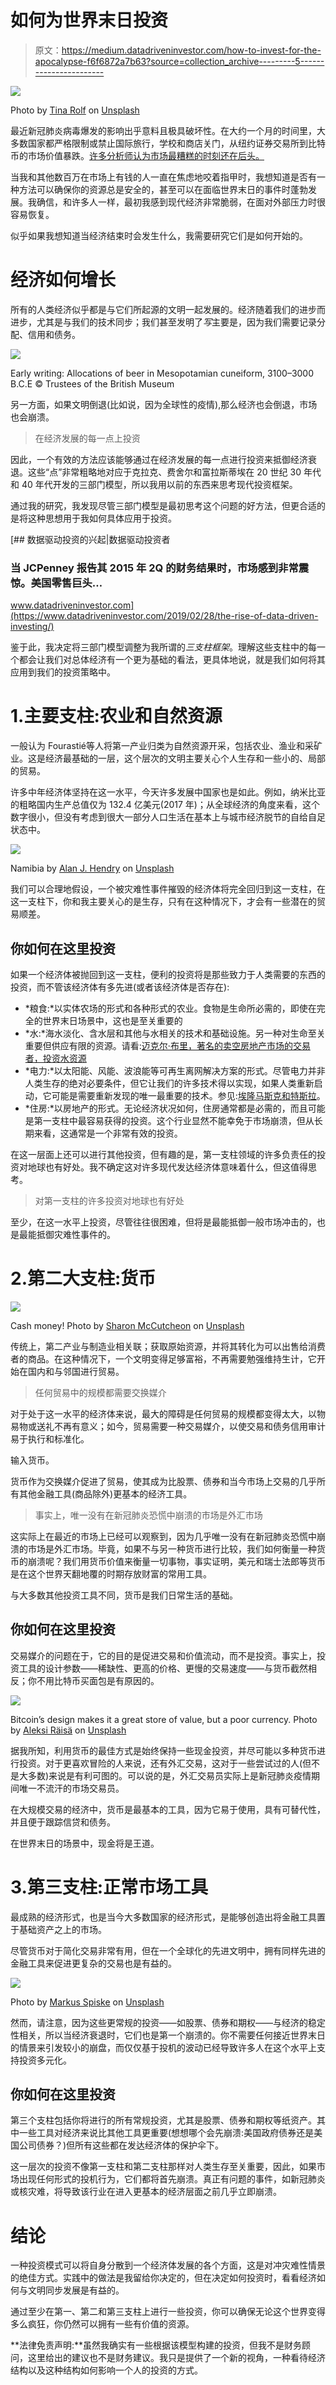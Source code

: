 # 如何为世界末日投资

> 原文：<https://medium.datadriveninvestor.com/how-to-invest-for-the-apocalypse-f6f6872a7b63?source=collection_archive---------5----------------------->

![](img/72f175bc1a29d6e1bba2fa903fe59015.png)

Photo by [Tina Rolf](https://unsplash.com/@trolf?utm_source=unsplash&utm_medium=referral&utm_content=creditCopyText) on [Unsplash](https://unsplash.com/s/photos/lighthouse?utm_source=unsplash&utm_medium=referral&utm_content=creditCopyText)

最近新冠肺炎病毒爆发的影响出乎意料且极具破坏性。在大约一个月的时间里，大多数国家都严格限制或禁止国际旅行，学校和商店关门，从纽约证券交易所到比特币的市场价值暴跌。[许多分析师认为市场最糟糕的时刻还在后头。](https://www.bloomberg.com/news/articles/2020-03-17/morgan-stanley-economists-say-global-recession-now-base-case?srnd=premium-europe)

当我和其他数百万在市场上有钱的人一直在焦虑地咬着指甲时，我想知道是否有一种方法可以确保你的资源总是安全的，甚至可以在面临世界末日的事件时蓬勃发展。我确信，和许多人一样，最初我感到现代经济非常脆弱，在面对外部压力时很容易恢复。

似乎如果我想知道当经济结束时会发生什么，我需要研究它们是如何开始的。

# **经济如何增长**

所有的人类经济似乎都是与它们所起源的文明一起发展的。经济随着我们的进步而进步，尤其是与我们的技术同步；我们甚至发明了*写*主要是，因为我们需要记录分配、信用和债务。

![](img/ea2d882b37114345a649682df7064b56.png)

Early writing: Allocations of beer in Mesopotamian cuneiform, 3100–3000 B.C.E © Trustees of the British Museum

另一方面，如果文明倒退(比如说，因为全球性的疫情),那么经济也会倒退，市场也会崩溃。

> 在经济发展的每一点上投资

因此，一个有效的方法应该能够通过在经济发展的每一点进行投资来抵御经济衰退。这些“点”非常粗略地对应于克拉克、费舍尔和富拉斯蒂埃在 20 世纪 30 年代和 40 年代开发的三部门模型，所以我用以前的东西来思考现代投资框架。

通过我的研究，我发现尽管三部门模型是最初思考这个问题的好方法，但更合适的是将这种思想用于我如何具体应用于投资。

[](https://www.datadriveninvestor.com/2019/02/28/the-rise-of-data-driven-investing/) [## 数据驱动投资的兴起|数据驱动投资者

### 当 JCPenney 报告其 2015 年 2Q 的财务结果时，市场感到非常震惊。美国零售巨头…

www.datadriveninvestor.com](https://www.datadriveninvestor.com/2019/02/28/the-rise-of-data-driven-investing/) 

鉴于此，我决定将三部门模型调整为我所谓的*三支柱框架*。理解这些支柱中的每一个都会让我们对总体经济有一个更为基础的看法，更具体地说，就是我们如何将其应用到我们的投资策略中。

# 1.主要支柱:农业和自然资源

一般认为 Fourastié等人将第一产业归类为自然资源开采，包括农业、渔业和采矿业。这是经济最基础的一层，这个层次的文明主要关心个人生存和一些小的、局部的贸易。

许多中年经济体坚持在这一水平，今天许多发展中国家也是如此。例如，纳米比亚的粗略国内生产总值仅为 132.4 亿美元(2017 年)；从全球经济的角度来看，这个数字很小，但没有考虑到很大一部分人口生活在基本上与城市经济脱节的自给自足状态中。

![](img/37725ff7ee9015dc79c8deb3f24e9838.png)

Namibia by [Alan J. Hendry](https://unsplash.com/@imedianamibia?utm_source=unsplash&utm_medium=referral&utm_content=creditCopyText) on [Unsplash](https://unsplash.com/s/photos/namibia?utm_source=unsplash&utm_medium=referral&utm_content=creditCopyText)

我们可以合理地假设，一个被灾难性事件摧毁的经济体将完全回归到这一支柱，在这一支柱下，你和我主要关心的是生存，只有在这种情况下，才会有一些潜在的贸易顺差。

## 你如何在这里投资

如果一个经济体被抛回到这一支柱，便利的投资将是那些致力于人类需要的东西的投资，而不管该经济体有多先进(或者该经济体是否存在):

*   *粮食:*以实体农场的形式和各种形式的农业。食物是生命所必需的，即使在完全的世界末日场景中，这也是至关重要的
*   *水:*海水淡化、含水层和其他与水相关的技术和基础设施。另一种对生命至关重要但供应有限的资源。请看:[迈克尔·布里，著名的卖空房地产市场的交易者，投资水资源](https://www.killik.com/the-edit/why-michael-burry-is-investing-in-water/)
*   *电力:*以太阳能、风能、波浪能等可再生离网解决方案的形式。尽管电力并非人类生存的绝对必要条件，但它让我们的许多技术得以实现，如果人类重新启动，它可能是需要重新发现的唯一最重要的技术。参见:[埃隆马斯克和特斯拉](https://tesla.com)。
*   *住房:*以房地产的形式。无论经济状况如何，住房通常都是必需的，而且可能是第一支柱中最容易获得的投资。这个行业显然不能幸免于市场崩溃，但从长期来看，这通常是一个非常有效的投资。

在这一层面上还可以进行其他投资，但有趣的是，第一支柱领域的许多负责任的投资对地球也有好处。我不确定这对许多现代发达经济体意味着什么，但这值得思考。

> 对第一支柱的许多投资对地球也有好处

至少，在这一水平上投资，尽管往往很困难，但将是最能抵御一般市场冲击的，也是最能抵御灾难性事件的。

# 2.第二大支柱:货币

![](img/90d6e67437ae4ae795884804c9fad1b8.png)

Cash money! Photo by [Sharon McCutcheon](https://unsplash.com/@sharonmccutcheon?utm_source=unsplash&utm_medium=referral&utm_content=creditCopyText) on [Unsplash](https://unsplash.com/s/photos/money?utm_source=unsplash&utm_medium=referral&utm_content=creditCopyText)

传统上，第二产业与制造业相关联；获取原始资源，并将其转化为可以出售给消费者的商品。在这种情况下，一个文明变得足够富裕，不再需要勉强维持生计，它开始在国内和与邻国进行贸易。

> 任何贸易中的规模都需要交换媒介

对于处于这一水平的经济体来说，最大的障碍是任何贸易的规模都变得太大，以物易物或送礼不再有意义；如今，贸易需要一种交易媒介，以使交易和债务信用审计易于执行和标准化。

输入货币。

货币作为交换媒介促进了贸易，使其成为比股票、债券和当今市场上交易的几乎所有其他金融工具(商品除外)更基本的经济工具。

> 事实上，唯一没有在新冠肺炎恐慌中崩溃的市场是外汇市场

这实际上在最近的市场上已经可以观察到，因为几乎唯一没有在新冠肺炎恐慌中崩溃的市场是外汇市场。毕竟，如果不与另一种货币进行比较，我们如何衡量一种货币的崩溃呢？我们用货币价值来衡量一切事物，事实证明，美元和瑞士法郎等货币是在这个世界天翻地覆的时期存放财富的常用工具。

与大多数其他投资工具不同，货币是我们日常生活的基础。

## 你如何在这里投资

交易媒介的问题在于，它的目的是促进交易和价值流动，而不是投资。事实上，投资工具的设计参数——稀缺性、更高的价格、更慢的交易速度——与货币截然相反；你不用比特币买面包是有原因的。

![](img/d14d3a949e06b915fcf3377006d53c70.png)

Bitcoin’s design makes it a great store of value, but a poor currency. Photo by [Aleksi Räisä](https://unsplash.com/@denarium_bitcoin?utm_source=unsplash&utm_medium=referral&utm_content=creditCopyText) on [Unsplash](https://unsplash.com/s/photos/bitcoin?utm_source=unsplash&utm_medium=referral&utm_content=creditCopyText)

据我所知，利用货币的最佳方式是始终保持一些现金投资，并尽可能以多种货币进行投资。对于更喜欢冒险的人来说，还有外汇交易，这对于一些尝试过的人(但不是大多数)来说是有利可图的。可以说的是，外汇交易员实际上是新冠肺炎疫情期间唯一不流汗的市场交易员。

在大规模交易的经济中，货币是最基本的工具，因为它易于使用，具有可替代性，并且便于跟踪信贷和债务。

在世界末日的场景中，现金将是王道。

# 3.第三支柱:正常市场工具

最成熟的经济形式，也是当今大多数国家的经济形式，是能够创造出将金融工具置于基础资产之上的市场。

尽管货币对于简化交易非常有用，但在一个全球化的先进文明中，拥有同样先进的金融工具来促进更复杂的交易也是有益的。

![](img/44efc58fc7b59d95f1598a9532530418.png)

Photo by [Markus Spiske](https://unsplash.com/@markusspiske?utm_source=unsplash&utm_medium=referral&utm_content=creditCopyText) on [Unsplash](https://unsplash.com/s/photos/financial-market?utm_source=unsplash&utm_medium=referral&utm_content=creditCopyText)

然而，请注意，因为这些更常规的投资——如股票、债券和期权——与经济的稳定性相关，所以当经济衰退时，它们也是第一个崩溃的。你不需要任何接近世界末日的情景来引发较小的崩盘，而仅仅基于投机的波动已经导致许多人在这个水平上支持投资多元化。

## 你如何在这里投资

第三个支柱包括你将进行的所有常规投资，尤其是股票、债券和期权等纸资产。其中一些工具对经济来说比其他工具更重要(想想哪个会先崩溃:美国政府债券还是美国公司债券？)但所有这些都在发达经济体的保护伞下。

这一层次的投资不像第一支柱和第二支柱那样对人类生存至关重要，因此，如果市场出现任何形式的投机行为，它们都将首先崩溃。真正有问题的事件，如新冠肺炎或核灾难，将导致该行业在进入更基本的经济层面之前几乎立即崩溃。

# 结论

一种投资模式可以将自身分散到一个经济体发展的各个方面，这是对冲灾难性情景的绝佳方式。实践中的做法是我留给你决定的，但在决定如何投资时，看看经济如何与文明同步发展是有益的。

通过至少在第一、第二和第三支柱上进行一些投资，你可以确保无论这个世界变得多么疯狂，你仍然可以拥有一些有价值的资源。

**法律免责声明:**虽然我确实有一些根据该模型构建的投资，但我不是财务顾问，这里给出的建议也不是财务建议。我只是提供了一个新的视角，一种看待经济结构以及这种结构如何影响一个人的投资的方式。